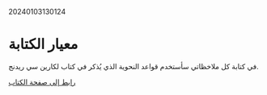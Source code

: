 20240103130124

# معيار الكتابة

في كتابة كل ملاخظاتي سأستخدم قواعد النحوية الذي يُذكر في كتاب لكارين سي ريدنج.

[رابط إلى صفحة الكتاب](https://a.co/d/emwuytO)
